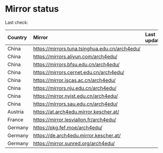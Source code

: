 <script src="./time.js"></script>
# Mirror status
Last check: <script type="text/javascript">localize(1723987222.8812265);</script>

|Country|Mirror|Last update|
|:------|:-----|:----------|
|China|https://mirrors.tuna.tsinghua.edu.cn/arch4edu/|<script type="text/javascript">localize(1723964783);</script>|
|China|https://mirrors.aliyun.com/arch4edu/|<script type="text/javascript">localize(1723964783);</script>|
|China|https://mirrors.bfsu.edu.cn/arch4edu/|<script type="text/javascript">localize(1723964783);</script>|
|China|https://mirrors.cernet.edu.cn/arch4edu/|<script type="text/javascript">localize(1723964783);</script>|
|China|https://mirror.iscas.ac.cn/arch4edu/|<script type="text/javascript">localize(1723964783);</script>|
|China|https://mirrors.nju.edu.cn/arch4edu/|<script type="text/javascript">localize(1723920095);</script>|
|China|https://mirror.nyist.edu.cn/arch4edu/|<script type="text/javascript">localize(1723920095);</script>|
|China|https://mirrors.sau.edu.cn/arch4edu/|<script type="text/javascript">localize(1723964783);</script>|
|Austria|https://at.arch4edu.mirror.kescher.at/|<script type="text/javascript">localize(1723964783);</script>|
|France|https://mirror.lesviallon.fr/arch4edu/|<script type="text/javascript">localize(1723964783);</script>|
|Germany|https://pkg.fef.moe/arch4edu/|<script type="text/javascript">localize(1723964783);</script>|
|Germany|https://de.arch4edu.mirror.kescher.at/|<script type="text/javascript">localize(1723964783);</script>|
|Germany|https://mirror.sunred.org/arch4edu/|<script type="text/javascript">localize(1723964783);</script>|

<script src="./tablefilter/tablefilter.js"></script>
<script src="./table.js"></script>